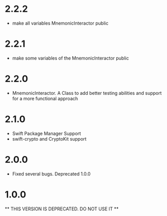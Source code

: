 # 2.2.2
- make all variables MnemonicInteractor public 

# 2.2.1 
- make some variables of the MnemonicInteractor public 
# 2.2.0
- MnemonicInteractor. A Class to add better testing abilities and support for a more functional approach

# 2.1.0
- Swift Package Manager Support
- swift-crypto and CryptoKit support


# 2.0.0
- Fixed several bugs. Deprecated 1.0.0

# 1.0.0
** THIS VERSION IS DEPRECATED. DO NOT USE IT ** 
